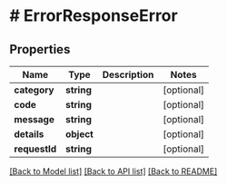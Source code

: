 # # ErrorResponseError

## Properties

| Name        | Type          | Description   | Notes         |
|------------ | ------------- | ------------- | ------------- |
| **category** | **string** |  | [optional] |
| **code** | **string** |  | [optional] |
| **message** | **string** |  | [optional] |
| **details** | **object** |  | [optional] |
| **requestId** | **string** |  | [optional] |

[[Back to Model list]](../../README.md#models)
[[Back to API list]](../../README.md#api-endpoints)
[[Back to README]](../../README.md)
